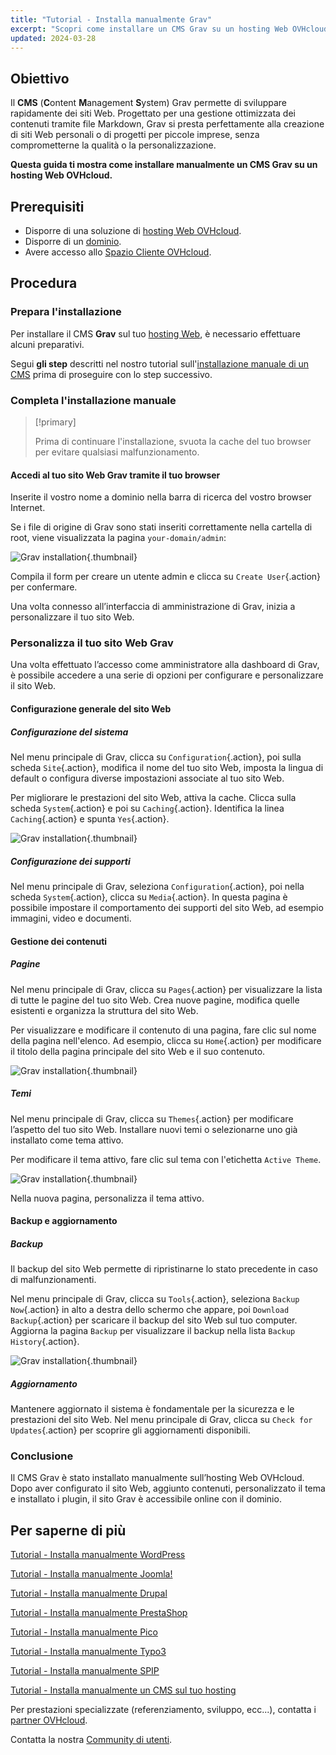 ```yaml
---
title: "Tutorial - Installa manualmente Grav"
excerpt: "Scopri come installare un CMS Grav su un hosting Web OVHcloud"
updated: 2024-03-28
---
```


## Obiettivo

Il **CMS** (**C**ontent **M**anagement **S**ystem) Grav permette di sviluppare rapidamente dei siti Web. Progettato per una gestione ottimizzata dei contenuti tramite file Markdown, Grav si presta perfettamente alla creazione di siti Web personali o di progetti per piccole imprese, senza comprometterne la qualità o la personalizzazione.

**Questa guida ti mostra come installare manualmente un CMS Grav su un hosting Web OVHcloud.**

## Prerequisiti

- Disporre di una soluzione di [hosting Web OVHcloud](/links/web/hosting).
- Disporre di un [dominio](/links/web/domains).
- Avere accesso allo [Spazio Cliente OVHcloud](/links/manager).

## Procedura

### Prepara l'installazione

Per installare il CMS **Grav** sul tuo [hosting Web](/links/web/hosting), è necessario effettuare alcuni preparativi.

Segui **gli step** descritti nel nostro tutorial sull'[installazione manuale di un CMS](/pages/web_cloud/web_hosting/cms_manual_installation) prima di proseguire con lo step successivo.

### Completa l'installazione manuale

> [!primary]
>
> Prima di continuare l'installazione, svuota la cache del tuo browser per evitare qualsiasi malfunzionamento.
>

#### Accedi al tuo sito Web Grav tramite il tuo browser

Inserite il vostro nome a dominio nella barra di ricerca del vostro browser Internet.

Se i file di origine di Grav sono stati inseriti correttamente nella cartella di root, viene visualizzata la pagina `your-domain/admin`:

![Grav installation](/pages/assets/screens/other/cms/grav/first_page_config.png){.thumbnail}

Compila il form per creare un utente admin e clicca su `Create User`{.action} per confermare.

Una volta connesso all’interfaccia di amministrazione di Grav, inizia a personalizzare il tuo sito Web.

### Personalizza il tuo sito Web Grav

Una volta effettuato l’accesso come amministratore alla dashboard di Grav, è possibile accedere a una serie di opzioni per configurare e personalizzare il sito Web.

#### Configurazione generale del sito Web

##### Configurazione del sistema

Nel menu principale di Grav, clicca su `Configuration`{.action}, poi sulla scheda `Site`{.action}, modifica il nome del tuo sito Web, imposta la lingua di default o configura diverse impostazioni associate al tuo sito Web.

Per migliorare le prestazioni del sito Web, attiva la cache. Clicca sulla scheda `System`{.action} e poi su `Caching`{.action}. Identifica la linea `Caching`{.action} e spunta `Yes`{.action}.

![Grav installation](/pages/assets/screens/other/cms/grav/activate_cache.png){.thumbnail}

##### Configurazione dei supporti

Nel menu principale di Grav, seleziona `Configuration`{.action}, poi nella scheda `System`{.action}, clicca su `Media`{.action}. In questa pagina è possibile impostare il comportamento dei supporti del sito Web, ad esempio immagini, video e documenti.

#### Gestione dei contenuti

##### Pagine

Nel menu principale di Grav, clicca su `Pages`{.action} per visualizzare la lista di tutte le pagine del tuo sito Web. Crea nuove pagine, modifica quelle esistenti e organizza la struttura del sito Web.

Per visualizzare e modificare il contenuto di una pagina, fare clic sul nome della pagina nell'elenco. Ad esempio, clicca su `Home`{.action} per modificare il titolo della pagina principale del sito Web e il suo contenuto.

![Grav installation](/pages/assets/screens/other/cms/grav/list_pages.png){.thumbnail}

##### Temi

Nel menu principale di Grav, clicca su `Themes`{.action} per modificare l’aspetto del tuo sito Web. Installare nuovi temi o selezionarne uno già installato come tema attivo.

Per modificare il tema attivo, fare clic sul tema con l'etichetta `Active Theme`.

![Grav installation](/pages/assets/screens/other/cms/grav/theme_active.png){.thumbnail}

Nella nuova pagina, personalizza il tema attivo.

#### Backup e aggiornamento

##### Backup

Il backup del sito Web permette di ripristinarne lo stato precedente in caso di malfunzionamenti.

Nel menu principale di Grav, clicca su `Tools`{.action}, seleziona `Backup Now`{.action} in alto a destra dello schermo che appare, poi `Download Backup`{.action} per scaricare il backup del sito Web sul tuo computer. Aggiorna la pagina `Backup` per visualizzare il backup nella lista `Backup History`{.action}.

![Grav installation](/pages/assets/screens/other/cms/grav/backup_history.png){.thumbnail}

##### Aggiornamento

Mantenere aggiornato il sistema è fondamentale per la sicurezza e le prestazioni del sito Web. Nel menu principale di Grav, clicca su `Check for Updates`{.action} per scoprire gli aggiornamenti disponibili.

### Conclusione

Il CMS Grav è stato installato manualmente sull’hosting Web OVHcloud. Dopo aver configurato il sito Web, aggiunto contenuti, personalizzato il tema e installato i plugin, il sito Grav è accessibile online con il dominio.

## Per saperne di più <a name="go-further"></a>

[Tutorial - Installa manualmente WordPress](/pages/web_cloud/web_hosting/cms_manual_installation_wordpress)

[Tutorial - Installa manualmente Joomla!](/pages/web_cloud/web_hosting/cms_manual_installation_joomla)

[Tutorial - Installa manualmente Drupal](/pages/web_cloud/web_hosting/cms_manual_installation_drupal)

[Tutorial - Installa manualmente PrestaShop](/pages/web_cloud/web_hosting/cms_manual_installation_prestashop)

[Tutorial - Installa manualmente Pico](/pages/web_cloud/web_hosting/cms_manual_installation_pico)

[Tutorial - Installa manualmente Typo3](/pages/web_cloud/web_hosting/cms_manual_installation_typo3)

[Tutorial - Installa manualmente SPIP](/pages/web_cloud/web_hosting/cms_manual_installation_spip)

[Tutorial - Installa manualmente un CMS sul tuo hosting](/pages/web_cloud/web_hosting/cms_manual_installation)
 
Per prestazioni specializzate (referenziamento, sviluppo, ecc...), contatta i [partner OVHcloud](/links/partner).
 
Contatta la nostra [Community di utenti](/links/community).